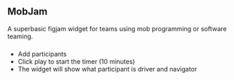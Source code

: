 ## MobJam

A superbasic figjam widget for teams using mob programming or software teaming. 

###
* Add participants 
* Click play to start the timer (10 minutes)
* The widget will show what participant is driver and navigator
